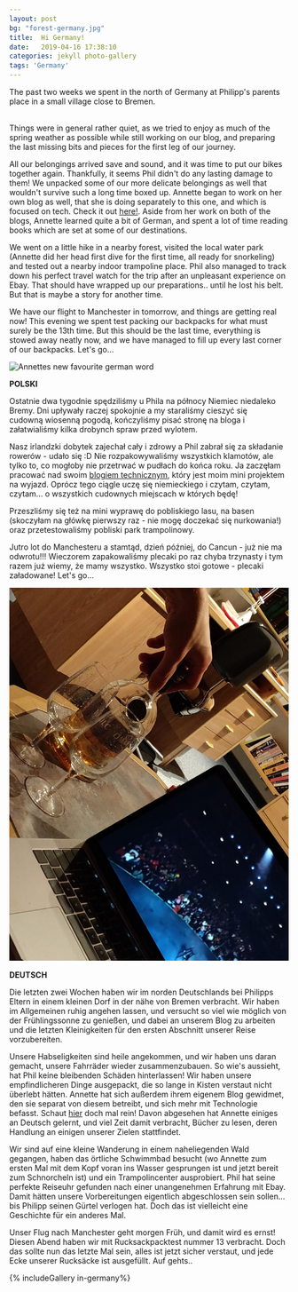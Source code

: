 ```yaml
---
layout: post
bg: "forest-germany.jpg"
title:  Hi Germany!
date:   2019-04-16 17:38:10 
categories: jekyll photo-gallery
tags: 'Germany'
---
```


The past two weeks we spent in the north of Germany at Philipp's parents place in a small village close to Bremen.<br><br>

Things were in general rather quiet, as we tried to enjoy as much of the spring weather as possible while still working on our blog, and preparing the last missing bits and pieces for the first leg of our journey.

All our belongings arrived save and sound, and it was time to put our bikes together again. Thankfully, it seems Phil didn't do any lasting damage to them! We unpacked some of our more delicate belongings as well that wouldn't survive such a long time boxed up. Annette began to work on her own blog as well, that she is doing separately to this one, and which is focused on tech. Check it out [here!](https://arfro.github.io/). Aside from her work on both of the blogs, Annette learned quite a bit of German, and spent a lot of time reading books which are set at some of our destinations.

We went on a little hike in a nearby forest, visited the local water park (Annette did her head first dive for the first time, all ready for snorkeling) and tested out a nearby indoor trampoline place. Phil also managed to track down his perfect travel watch for the trip after an unpleasant experience on Ebay. That should have wrapped up our preparations.. until he lost his belt. But that is maybe a story for another time.

We have our flight to Manchester in tomorrow, and things are getting real now! This evening we spent test packing our backpacks for what must surely be the 13th time. But this should be the last time, everything is stowed away neatly now, and we have managed to fill up every last corner of our backpacks. Let's go...

![Annettes new favourite german word](/assets/images/posts/in-germany/2.jpg)

<b>POLSKI</b>

Ostatnie dwa tygodnie spędziliśmy u Phila na północy Niemiec niedaleko Bremy. Dni upływały raczej spokojnie a my staraliśmy cieszyć się cudowną wiosenną pogodą, kończyliśmy pisać stronę na bloga i załatwialiśmy kilka drobynch spraw przed wylotem.<br>

Nasz irlandzki dobytek zajechał cały i zdrowy a Phil zabrał się za składanie rowerów - udało się :D Nie rozpakowywaliśmy wszystkich klamotów, ale tylko to, co mogłoby nie przetrwać w pudłach do końca roku. Ja zaczęłam pracować nad swoim [blogiem technicznym](https://arfro.github.io/), który jest moim mini projektem na wyjazd. Oprócz tego ciągle uczę się niemieckiego i czytam, czytam, czytam... o wszystkich cudownych miejscach w których będę!<br>

Przeszliśmy się też na mini wyprawę do pobliskiego lasu, na basen (skoczyłam na główkę pierwszy raz - nie mogę doczekać się nurkowania!) oraz przetestowaliśmy pobliski park trampolinowy.<br>

Jutro lot do Manchesteru a stamtąd, dzień później, do Cancun - już nie ma odwrotu!!! Wieczorem zapakowaliśmy plecaki po raz chyba trzynasty i tym razem już wiemy, że mamy wszystko. Wszystko stoi gotowe - plecaki załadowane! Let's go...

![A well deserved drink after work](/assets/images/posts/in-germany/3.jpg)

<b>DEUTSCH</b>

Die letzten zwei Wochen haben wir im norden Deutschlands bei Philipps Eltern in einem kleinen Dorf in der nähe von Bremen verbracht. Wir haben im Allgemeinen ruhig angehen lassen, und versucht so viel wie möglich von der Frühlingssonne zu genießen, und dabei an unserem Blog zu arbeiten und die letzten Kleinigkeiten für den ersten Abschnitt unserer Reise vorzubereiten. 

Unsere Habseligkeiten sind heile angekommen, und wir haben uns daran gemacht, unsere Fahrräder wieder zusammenzubauen. So wie's aussieht, hat Phil keine bleibenden Schäden hinterlassen! Wir haben unsere empfindlicheren Dinge ausgepackt, die so lange in Kisten verstaut nicht überlebt hätten. Annette hat sich außerdem ihrem eigenem Blog gewidmet, den sie separat von diesem betreibt, und sich mehr mit Technologie befasst. Schaut [hier](https://arfro.github.io/) doch mal rein! Davon abgesehen hat Annette einiges an Deutsch gelernt, und viel Zeit damit verbracht, Bücher zu lesen, deren Handlung an einigen unserer Zielen stattfindet.

Wir sind auf eine kleine Wanderung in einem naheliegenden Wald gegangen, haben das örtliche Schwimmbad besucht (wo Annette zum ersten Mal mit dem Kopf voran ins Wasser gesprungen ist und jetzt bereit zum Schnorcheln ist) und ein Trampolincenter ausprobiert. Phil hat seine perfekte Reiseuhr gefunden nach einer unangenehmen Erfahrung mit Ebay. Damit hätten unsere Vorbereitungen eigentlich abgeschlossen sein sollen... bis Philipp seinen Gürtel verlogen hat. Doch das ist vielleicht eine Geschichte für ein anderes Mal.

Unser Flug nach Manchester geht morgen Früh, und damit wird es ernst! Diesen Abend haben wir mit Rucksackpacktest nummer 13 verbracht. Doch das sollte nun das letzte Mal sein, alles ist jetzt sicher verstaut, und jede Ecke unserer Rucksäcke ist ausgefüllt. Auf gehts.. 

{% includeGallery in-germany%}